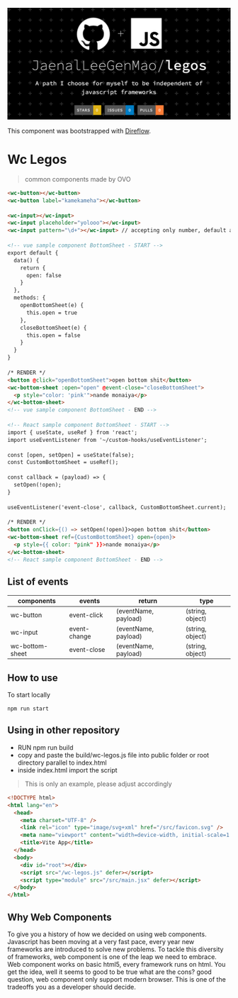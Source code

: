 ![background](./legos-readme.png)

This component was bootstrapped with [Direflow](https://direflow.io).

# Wc Legos

> common components made by OVO

```html
<wc-button></wc-button>
<wc-button label="kamekameha"></wc-button>

<wc-input></wc-input>
<wc-input placeholder="yolooo"></wc-input>
<wc-input pattern="\d+"></wc-input> // accepting only number, default accepts only string

<!-- vue sample component BottomSheet - START -->
export default {
  data() {
    return {
      open: false
    }
  },
  methods: {
    openBottomSheet(e) {
      this.open = true
    },
    closeBottomSheet(e) {
      this.open = false
    }
  }
}

/* RENDER */
<button @click="openBottomSheet">open bottom shit</button>
<wc-bottom-sheet :open="open" @event-close="closeBottomSheet">
  <p style="color: 'pink'">nande monaiya</p>
</wc-bottom-sheet>
<!-- vue sample component BottomSheet - END -->

<!-- React sample component BottomSheet - START -->
import { useState, useRef } from 'react';
import useEventListener from '~/custom-hooks/useEventListener';

const [open, setOpen] = useState(false);
const CustomBottomSheet = useRef();

const callback = (payload) => {
  setOpen(!open);
}

useEventListener('event-close', callback, CustomBottomSheet.current);

/* RENDER */
<button onClick={() => setOpen(!open)}>open bottom shit</button>
<wc-bottom-sheet ref={CustomBottomSheet} open={open}>
  <p style={{ color: "pink" }}>nande monaiya</p>
</wc-bottom-sheet>
<!-- React sample component BottomSheet - END -->

```

## List of events

| components      | events       | return               | type             |
| --------------- | ------------ | -------------------- | ---------------- |
| wc-button       | event-click  | (eventName, payload) | (string, object) |
| wc-input        | event-change | (eventName, payload) | (string, object) |
| wc-bottom-sheet | event-close  | (eventName, payload) | (string, object) |

## How to use

To start locally

```
npm run start
```

## Using in other repository

- RUN npm run build
- copy and paste the build/wc-legos.js file into public folder or root directory parallel to index.html
- inside index.html import the script

> This is only an example, please adjust accordingly

```html
<!DOCTYPE html>
<html lang="en">
  <head>
    <meta charset="UTF-8" />
    <link rel="icon" type="image/svg+xml" href="/src/favicon.svg" />
    <meta name="viewport" content="width=device-width, initial-scale=1.0" />
    <title>Vite App</title>
  </head>
  <body>
    <div id="root"></div>
    <script src="/wc-legos.js" defer></script>
    <script type="module" src="/src/main.jsx" defer></script>
  </body>
</html>
```

## Why Web Components

To give you a history of how we decided on using web components.
Javascript has been moving at a very fast pace, every year new frameworks are introduced to solve new problems. To tackle this diversity of frameworks, web component is one of the leap we need to embrace. Web component works on basic html5, every framework runs on html. You get the idea, well it seems to good to be true what are the cons? good question, web component only support modern browser. This is one of the tradeoffs you as a developer should decide.
